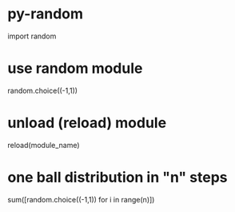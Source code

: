 # py-random
 import random
# use random module 
 random.choice((-1,1)) 
# unload (reload) module
 reload(module_name)
# one ball distribution in "n" steps
 sum([random.choice((-1,1)) for i in range(n)])
